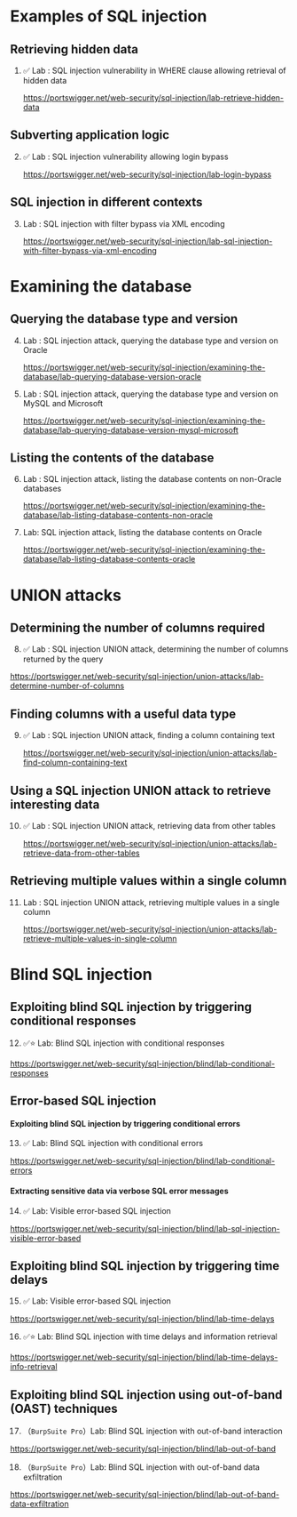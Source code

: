 # Examples of SQL injection

## Retrieving hidden data

1. ✅ Lab : SQL injection vulnerability in WHERE clause allowing retrieval of hidden data

   https://portswigger.net/web-security/sql-injection/lab-retrieve-hidden-data

## Subverting application logic

2. ✅ Lab : SQL injection vulnerability allowing login bypass

   https://portswigger.net/web-security/sql-injection/lab-login-bypass

## SQL injection in different contexts

3. Lab : SQL injection with filter bypass via XML encoding

   https://portswigger.net/web-security/sql-injection/lab-sql-injection-with-filter-bypass-via-xml-encoding

# Examining the database

## Querying the database type and version

4. Lab : SQL injection attack, querying the database type and version on Oracle

   https://portswigger.net/web-security/sql-injection/examining-the-database/lab-querying-database-version-oracle

5. Lab : SQL injection attack, querying the database type and version on MySQL and Microsoft

   https://portswigger.net/web-security/sql-injection/examining-the-database/lab-querying-database-version-mysql-microsoft

## Listing the contents of the database

6. Lab : SQL injection attack, listing the database contents on non-Oracle databases

   https://portswigger.net/web-security/sql-injection/examining-the-database/lab-listing-database-contents-non-oracle

7. Lab: SQL injection attack, listing the database contents on Oracle

   https://portswigger.net/web-security/sql-injection/examining-the-database/lab-listing-database-contents-oracle

# UNION attacks

## Determining the number of columns required

8. ✅ Lab : SQL injection UNION attack, determining the number of columns returned by the query

https://portswigger.net/web-security/sql-injection/union-attacks/lab-determine-number-of-columns

## Finding columns with a useful data type

9. ✅ Lab : SQL injection UNION attack, finding a column containing text

   https://portswigger.net/web-security/sql-injection/union-attacks/lab-find-column-containing-text

## Using a SQL injection UNION attack to retrieve interesting data

10. ✅ Lab : SQL injection UNION attack, retrieving data from other tables

    https://portswigger.net/web-security/sql-injection/union-attacks/lab-retrieve-data-from-other-tables

## Retrieving multiple values within a single column

11. Lab : SQL injection UNION attack, retrieving multiple values in a single column

    https://portswigger.net/web-security/sql-injection/union-attacks/lab-retrieve-multiple-values-in-single-column

# Blind SQL injection

## Exploiting blind SQL injection by triggering conditional responses

12. ✅⭐️ Lab: Blind SQL injection with conditional responses

https://portswigger.net/web-security/sql-injection/blind/lab-conditional-responses

## Error-based SQL injection

#### Exploiting blind SQL injection by triggering conditional errors

13. ✅ Lab: Blind SQL injection with conditional errors

https://portswigger.net/web-security/sql-injection/blind/lab-conditional-errors

#### Extracting sensitive data via verbose SQL error messages

14. ✅ Lab: Visible error-based SQL injection

https://portswigger.net/web-security/sql-injection/blind/lab-sql-injection-visible-error-based

## Exploiting blind SQL injection by triggering time delays

15. ✅ Lab: Visible error-based SQL injection

https://portswigger.net/web-security/sql-injection/blind/lab-time-delays

16. ✅⭐️ Lab: Blind SQL injection with time delays and information retrieval

https://portswigger.net/web-security/sql-injection/blind/lab-time-delays-info-retrieval

## Exploiting blind SQL injection using out-of-band (OAST) techniques

17. （`BurpSuite Pro`）Lab: Blind SQL injection with out-of-band interaction

https://portswigger.net/web-security/sql-injection/blind/lab-out-of-band

18. （`BurpSuite Pro`）Lab: Blind SQL injection with out-of-band data exfiltration

https://portswigger.net/web-security/sql-injection/blind/lab-out-of-band-data-exfiltration
